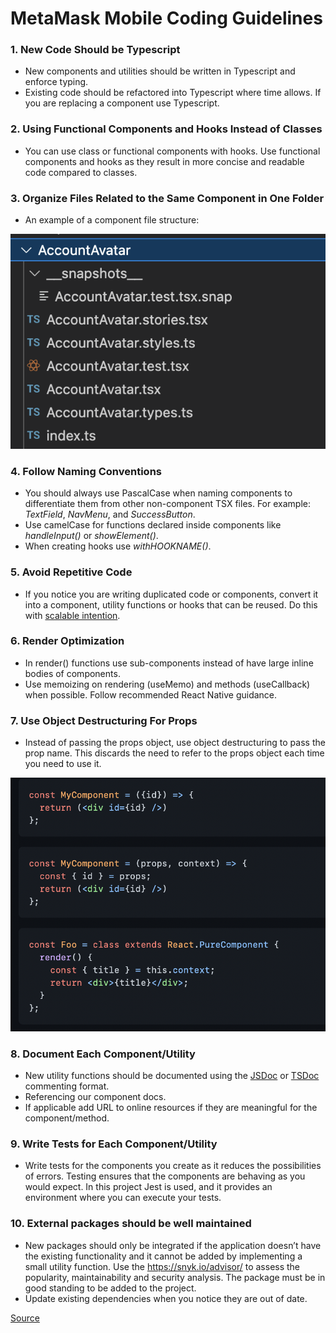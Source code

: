 # MetaMask Mobile Coding Guidelines

### 1. New Code Should be Typescript
- New components and utilities should be written in Typescript and enforce typing. 
- Existing code should be refactored into Typescript where time allows. If you are replacing a component use Typescript.

### 2. Using Functional Components and Hooks Instead of Classes
- You can use class or functional components with hooks. Use functional components and hooks as they result in more concise and readable code compared to classes.

### 3. Organize Files Related to the Same Component in One Folder
- An example of a component file structure:

![Component file structure](file_structure.png)

### 4. Follow Naming Conventions
- You should always use PascalCase when naming components to differentiate them from other non-component TSX files. For example: *TextField*, *NavMenu*, and *SuccessButton*.
- Use camelCase for functions declared inside components like *handleInput()* or *showElement()*.
- When creating hooks use *withHOOKNAME()*.

### 5. Avoid Repetitive Code
- If you notice you are writing duplicated code or components, convert it into a component, utility functions or hooks that can be reused. Do this with [scalable intention](https://sandimetz.com/blog/2016/1/20/the-wrong-abstraction). 

### 6. Render Optimization
- In render() functions use sub-components instead of have large inline bodies of components.
- Use memoizing on rendering (useMemo) and methods (useCallback) when possible. Follow recommended React Native guidance.

### 7. Use Object Destructuring For Props
- Instead of passing the props object, use object destructuring to pass the prop name. This discards the need to refer to the props object each time you need to use it.

![Object desctructuring](object_destructuring.png)

### 8. Document Each Component/Utility
- New utility functions should be documented using the [JSDoc](https://jsdoc.app) or [TSDoc](https://tsdoc.org) commenting format.
- Referencing our component docs.
- If applicable add URL to online resources if they are meaningful for the component/method.

### 9. Write Tests for Each Component/Utility
- Write tests for the components you create as it reduces the possibilities of errors. Testing ensures that the components are behaving as you would expect. In this project Jest is used, and it provides an environment where you can execute your tests.

### 10. External packages should be well maintained
- New packages should only be integrated if the application doesn’t have the existing functionality and it cannot be added by implementing a small utility function. Use the https://snyk.io/advisor/ to assess the popularity, maintainability and security analysis. The package must be in good standing to be added to the project.
- Update existing dependencies when you notice they are out of date.

[Source](https://www.makeuseof.com/must-follow-react-practices/)
